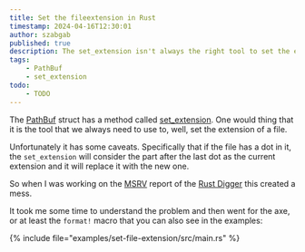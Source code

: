 ```yaml
---
title: Set the fileextension in Rust
timestamp: 2024-04-16T12:30:01
author: szabgab
published: true
description: The set_extension isn't always the right tool to set the extension of a file.
tags:
    - PathBuf
    - set_extension
todo:
    - TODO
---
```


The [PathBuf](https://doc.rust-lang.org/stable/std/path/struct.PathBuf.html) struct has a method called [set_extension](https://doc.rust-lang.org/stable/std/path/struct.PathBuf.html#method.set_extension).
One would thing that it is the tool that we always need to use to, well, set the extension of a file.

Unfortunately it has some caveats. Specifically that if the file has a dot in it, the `set_extension` will consider the part after the last dot as the current extension and it will replace it with the new one.

So when I was working on the [MSRV](https://rust-digger.code-maven.com/msrv) report of the [Rust Digger](https://rust-digger.code-maven.com/) this created a mess.

It took me some time to understand the problem and then went for the axe, or at least the `format!` macro that you can also see in the examples:


{% include file="examples/set-file-extension/src/main.rs" %}


